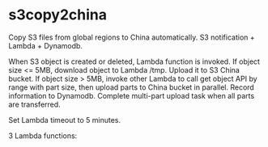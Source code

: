 # s3copy2china
Copy S3 files from global regions to China automatically.
S3 notification + Lambda + Dynamodb.

When S3 object is created or deleted, Lambda function is invoked. 
If object size <= 5MB, download object to Lambda /tmp. Upload it to S3 China bucket.
If object size > 5MB, invoke other Lambda to call get object API by range with part size, then upload parts to China bucket in parallel. Record information to Dynamodb. Complete multi-part upload task when all parts are transferred.

Set Lambda timeout to 5 minutes.

3 Lambda functions:
